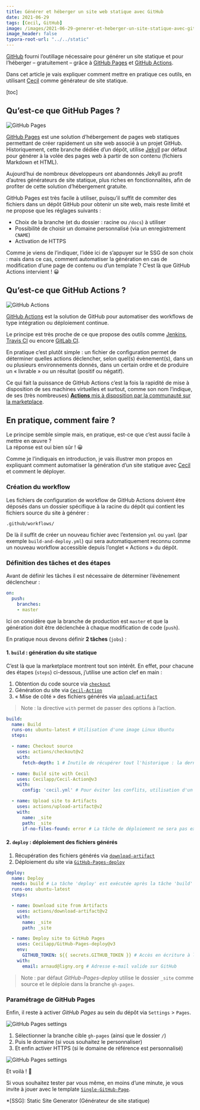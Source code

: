 ```yaml
---
title: Générer et héberger un site web statique avec GitHub
date: 2021-06-29
tags: [Cecil, GitHub]
image: /images/2021-06-29-generer-et-heberger-un-site-statique-avec-github/github-settings-pages-after.png
image_header: false
typora-root-url: "../../static"
---
```

[GitHub](https://github.com) fourni l’outillage nécessaire pour générer un site statique et pour l’héberger  – gratuitement –  grâce à [GitHub Pages](https://pages.github.com/) et [GitHub Actions](https://github.com/features/actions).

Dans cet article je vais expliquer comment mettre en pratique ces outils, en utilisant [Cecil](https://cecil.app) comme générateur de site statique.
<!-- break -->

[toc]

## Qu’est-ce que GitHub Pages ?

![GitHub Pages](/images/2021-06-29-generer-et-heberger-un-site-statique-avec-github/github-pages.png)

[GitHub Pages](https://pages.github.com/) est une solution d’hébergement de pages web statiques permettant de créer rapidement un site web associé à un projet GitHub.  
Historiquement, cette branche dédiée d’un dépôt, utilise [Jekyll](https://jekyllrb.com/) par défaut pour générer à la volée des pages web à partir de son contenu (fichiers Markdown et HTML).

Aujourd’hui de nombreux développeurs ont abandonnés Jekyll au profit d’autres générateurs de site statique, plus riches en fonctionnalités, afin de profiter de cette solution d’hébergement gratuite.

GitHub Pages est très facile à utiliser, puisqu’il suffit de commiter des fichiers dans un dépôt GitHub pour obtenir un site web, mais reste limité et ne propose que les réglages suivants :

- Choix de la branche (et du dossier : racine ou `/docs`) à utiliser
- Possibilité de choisir un domaine personnalisé (via un enregistrement `CNAME`)
- Activation de HTTPS

Comme je viens de l’indiquer, l’idée ici de s’appuyer sur le SSG de son choix : mais dans ce cas, comment automatiser la génération en cas de modification d’une page de contenu ou d’un template ? C’est là que GitHub Actions intervient  ! 😀

## Qu’est-ce que GitHub Actions ?

![GitHub Actions](/images/2021-06-29-generer-et-heberger-un-site-statique-avec-github/github-actions.png)

[GitHub Actions](https://github.com/features/actions) est la solution de GitHub pour automatiser des workflows de type intégration ou déploiement continue.

Le principe est très proche de ce que propose des outils comme [Jenkins](https://www.jenkins.io/), [Travis CI](https://www.travis-ci.com/) ou encore [GitLab CI](https://about.gitlab.com/stages-devops-lifecycle/continuous-integration/).

En pratique c’est plutôt simple : un fichier de configuration permet de déterminer quelles actions déclencher, selon quel(s) évènement(s), dans un ou plusieurs environnements donnés, dans un certain ordre et de produire un « livrable » ou un résultat (positif ou négatif).

Ce qui fait la puissance de GitHub Actions c’est la fois la rapidité de mise à disposition de ses machines virtuelles et surtout, comme son nom l’indique, de ses (très nombreuses) [**Actions** mis à disposition par la communauté sur la marketplace](https://github.com/marketplace?type=actions).

## En pratique, comment faire ?

Le principe semble simple mais, en pratique, est-ce que c’est aussi facile à mettre en œuvre ?  
La réponse est oui bien sûr ! 😀

Comme je l’indiquais en introduction, je vais illustrer mon propos en expliquant comment automatiser la génération d’un site statique avec [Cecil](https://cecil.app) et comment le déployer.

### Création du workflow

Les fichiers de configuration de workflow de GitHub Actions doivent être déposés dans un dossier spécifique à la racine du dépôt qui contient les fichiers source du site à générer :

```
.github/workflows/
```

De là il suffit de créer un nouveau fichier avec l’extension `yml` ou `yaml` (par exemple `build-and-deploy.yml`) qui sera automatiquement reconnu comme un nouveau workflow accessible depuis l’onglet « Actions » du dépôt.

### Définition des  tâches et des étapes

Avant de définir les tâches il est nécessaire de déterminer l’évènement déclencheur :

```yml
on:
  push:
    branches:
    - master
```

Ici on considère que la branche de production est `master` et que la génération doit être déclenchée à chaque modification de code (`push`).

En pratique nous devons définir **2 tâches** (`jobs`) :

#### 1. `build` : génération du site statique

C’est là que la marketplace montrent tout son intérêt. En effet, pour chacune des étapes (`steps`) ci-dessous, j’utilise une action clef en main :

1. Obtention du code source via [`checkout`](https://github.com/marketplace/actions/checkout)
2. Génération du site via [`Cecil-Action`](https://github.com/marketplace/actions/cecil-action)
3. « Mise de côté » des fichiers générés via [`upload-artifact`](https://github.com/marketplace/actions/upload-a-build-artifact)

> Note : la directive `with` permet de passer des options à l’action.

```yml
build:
  name: Build
  runs-on: ubuntu-latest # Utilisation d'une image Linux Ubuntu
  steps:

  - name: Checkout source
    uses: actions/checkout@v2
    with:
      fetch-depth: 1 # Inutile de récupérer tout l'historique : la dernière version suffit

  - name: Build site with Cecil
    uses: Cecilapp/Cecil-Action@v3
    with:
      config: 'cecil.yml' # Pour éviter les conflits, utilisation d'un nom spécifique

  - name: Upload site to Artifacts
    uses: actions/upload-artifact@v2
    with:
      name: _site
      path: _site
      if-no-files-found: error # La tâche de déploiement ne sera pas exécutée si aucun fichier n'est généré
```

#### 2. `deploy` : déploiement des fichiers générés

1. Récupération des fichiers générés via [`download-artifact`](https://github.com/marketplace/actions/download-a-build-artifact)
2. Déploiement du site via [`GitHub-Pages-deploy`](https://github.com/marketplace/actions/gh-pages-deploy)

```yml
deploy:
  name: Deploy
  needs: build # La tâche 'deploy' est exécutée après la tâche 'build'
  runs-on: ubuntu-latest
  steps:

  - name: Download site from Artifacts
    uses: actions/download-artifact@v2
    with:
      name: _site
      path: _site

  - name: Deploy site to GitHub Pages
    uses: Cecilapp/GitHub-Pages-deploy@v3
    env:
      GITHUB_TOKEN: ${{ secrets.GITHUB_TOKEN }} # Accès en écriture à la branche cible (`gh-pages`)
    with:
      email: arnaud@ligny.org # Adresse e-mail valide sur GitHub
```

> Note : par défaut _GitHub-Pages-deploy_ utilise le dossier `_site` comme source et le déploie dans la branche `gh-pages`.

### Paramétrage de GitHub Pages

Enfin, il reste à activer _GitHub Pages_ au sein du dépôt via `Settings` > `Pages`.

![GitHub Pages settings](/images/2021-06-29-generer-et-heberger-un-site-statique-avec-github/github-settings-pages-before.png)

1. Sélectionner la branche cible `gh-pages` (ainsi que le dossier `/`)
2. Puis le domaine (si vous souhaitez le personnaliser)
3. Et enfin activer HTTPS (si le domaine de référence est personnalisé)

![GitHub Pages settings](/images/2021-06-29-generer-et-heberger-un-site-statique-avec-github/github-settings-pages-after.png)

Et voilà ! 🎉

Si vous souhaitez tester par vous même, en moins d’une minute, je vous invite à jouer avec le template [`Single-GitHub-Page`](https://github.com/Cecilapp/Single-GitHub-Page).

*[SSG]: Static Site Generator (Générateur de site statique)

